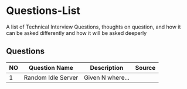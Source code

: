 # Questions-List
A list of Technical Interview Questions, thoughts on question, and how it can be asked differently and how it will be asked deeperly

## Questions

| NO    | Question Name        | Description           |   Source   | 
| ----- | -------------------- |:---------------------:| ----------:|
|   1   | Random Idle Server   |  Given N where...     |            |



